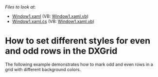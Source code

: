 <!-- default file list -->
*Files to look at*:

* [Window1.xaml](./CS/Window1.xaml) (VB: [Window1.xaml.vb](./VB/Window1.xaml.vb))
* [Window1.xaml.cs](./CS/Window1.xaml.cs) (VB: [Window1.xaml.vb](./VB/Window1.xaml.vb))
<!-- default file list end -->
# How to set different styles for even and odd rows in the DXGrid


<p>The following example demonstrates how to mark odd and even rows in a grid with different background colors.<br /><br /><br /></p>

<br/>


